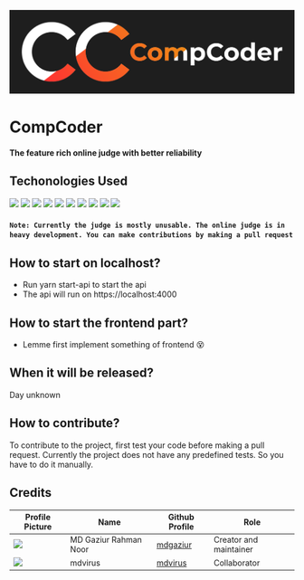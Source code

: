 ![CompCoder Logo](media/CompCoder%20Black%20Background.png)

# CompCoder

#### The feature rich online judge with better reliability<br/>

## Techonologies Used

![](https://img.shields.io/badge/Code-Typescript-informational?style=for-the-badge&logo=typescript&color=007ACC&logoColor=007ACC)
![](https://img.shields.io/badge/Code-Node.js-informational?style=for-the-badge&logo=node.js&color=339933)
![](https://img.shields.io/badge/Library-React-informational?style=for-the-badge&logo=react&color=61DAFB)
![](https://img.shields.io/badge/Query%20Language-GraphQL-informational?style=for-the-badge&logo=graphql&color=E10098)
![](https://img.shields.io/badge/Library-TypeGraphQL-informational?style=for-the-badge&logo=graphql&color=E10098)
![](https://img.shields.io/badge/Database-MongoDB-informational?style=for-the-badge&logo=mongodb&color=47A248)
![](https://img.shields.io/badge/ORM-Mongoose-informational?style=for-the-badge&color=47A248)
![](https://img.shields.io/badge/ORM-Typegoose-informational?style=for-the-badge&color=007ACC)
![](https://img.shields.io/badge/Framework-Apollo%20GraphQL-informational?style=for-the-badge&logo=apollo%20graphql&color=311C87)
![](https://img.shields.io/badge/Tool-Docker-informational?style=for-the-badge&logo=docker&color=2496ED)

#### `Note: Currently the judge is mostly unusable. The online judge is in heavy development. You can make contributions by making a pull request`<br/>

## How to start on localhost?

- Run yarn start-api to start the api
- The api will run on https://localhost:4000

## How to start the frontend part?

- Lemme first implement something of frontend 😵

## When it will be released?

Day unknown

## How to contribute?

To contribute to the project, first test your code before making a pull request. Currently the project does not have any predefined tests. So you have to do it manually.

## Credits

| Profile Picture                                           | Name                  | Github Profile                          | Role                   |
| --------------------------------------------------------- | --------------------- | --------------------------------------- | ---------------------- |
| <img src="https://github.com/mdgaziur.png" width="100px"> | MD Gaziur Rahman Noor | [mdgaziur](https://github.com/mdgaziur) | Creator and maintainer |
| <img src="https://github.com/mdvirus.png" width="100px">  | mdvirus               | [mdvirus](https://github.com/mdvirus)   | Collaborator           |
